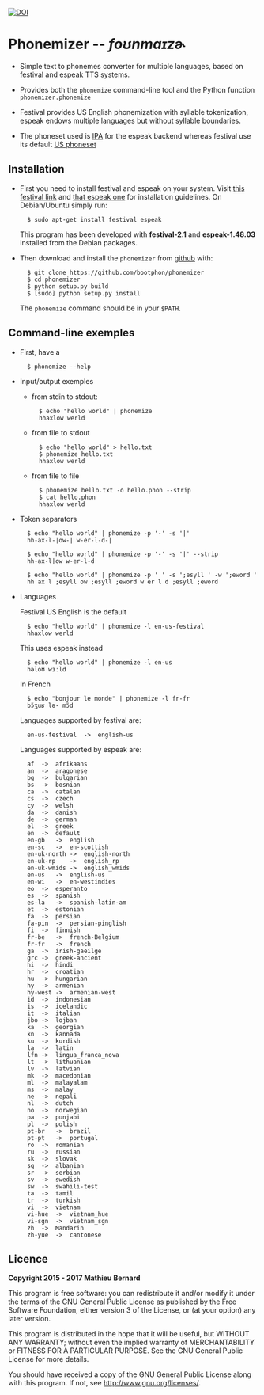[![DOI](https://zenodo.org/badge/56728069.svg)](https://zenodo.org/badge/latestdoi/56728069)

# Phonemizer -- *foʊnmaɪzɚ*

* Simple text to phonemes converter for multiple languages, based on
  [festival](http://www.cstr.ed.ac.uk/projects/festival) and
  [espeak](http://espeak.sourceforge.net/) TTS systems.

* Provides both the `phonemize` command-line tool and the Python function
  `phonemizer.phonemize`

* Festival provides US English phonemization with syllable
  tokenization, espeak endows multiple languages but without syllable
  boundaries.

* The phoneset used is
  [IPA](https://en.wikipedia.org/wiki/International_Phonetic_Alphabet)
  for the espeak backend whereas festival use its default
  [US phoneset](http://www.festvox.org/bsv/c4711.html)


## Installation

* First you need to install festival and espeak on your system. Visit
  [this festival link](http://www.festvox.org/docs/manual-2.4.0/festival_6.html#Installation)
  and [that espeak one](http://espeak.sourceforge.net/download.html)
  for installation guidelines. On Debian/Ubuntu simply run:

        $ sudo apt-get install festival espeak

  This program has been developed with **festival-2.1** and
  **espeak-1.48.03** installed from the Debian packages.

* Then download and install the `phonemizer` from
[github](https://github.com/bootphon/phonemizer) with:

        $ git clone https://github.com/bootphon/phonemizer 
        $ cd phonemizer
        $ python setup.py build
        $ [sudo] python setup.py install

  The `phonemize` command should be in your `$PATH`.

## Command-line exemples

* First, have a

        $ phonemize --help

* Input/output exemples

    * from stdin to stdout:

            $ echo "hello world" | phonemize
            hhaxlow werld

    * from file to stdout

            $ echo "hello world" > hello.txt
            $ phonemize hello.txt
            hhaxlow werld

    * from file to file

            $ phonemize hello.txt -o hello.phon --strip
            $ cat hello.phon
            hhaxlow werld

* Token separators

        $ echo "hello world" | phonemize -p '-' -s '|'
        hh-ax-l-|ow-| w-er-l-d-|

        $ echo "hello world" | phonemize -p '-' -s '|' --strip
        hh-ax-l|ow w-er-l-d

        $ echo "hello world" | phonemize -p ' ' -s ';esyll ' -w ';eword '
        hh ax l ;esyll ow ;esyll ;eword w er l d ;esyll ;eword

* Languages

    Festival US English is the default

        $ echo "hello world" | phonemize -l en-us-festival
        hhaxlow werld

    This uses espeak instead

        $ echo "hello world" | phonemize -l en-us
        həloʊ wɜːld

    In French

        $ echo "bonjour le monde" | phonemize -l fr-fr
        bɔ̃ʒuʁ lə- mɔ̃d

    Languages supported by festival are:

        en-us-festival	->	english-us

    Languages supported by espeak are:

        af	->	afrikaans
	    an	->	aragonese
	    bg	->	bulgarian
	    bs	->	bosnian
	    ca	->	catalan
	    cs	->	czech
	    cy	->	welsh
	    da	->	danish
	    de	->	german
	    el	->	greek
	    en	->	default
	    en-gb	->	english
	    en-sc	->	en-scottish
	    en-uk-north	->	english-north
	    en-uk-rp	->	english_rp
	    en-uk-wmids	->	english_wmids
	    en-us	->	english-us
	    en-wi	->	en-westindies
	    eo	->	esperanto
	    es	->	spanish
	    es-la	->	spanish-latin-am
	    et	->	estonian
	    fa	->	persian
	    fa-pin	->	persian-pinglish
	    fi	->	finnish
	    fr-be	->	french-Belgium
	    fr-fr	->	french
	    ga	->	irish-gaeilge
	    grc	->	greek-ancient
	    hi	->	hindi
	    hr	->	croatian
	    hu	->	hungarian
	    hy	->	armenian
	    hy-west	->	armenian-west
	    id	->	indonesian
	    is	->	icelandic
	    it	->	italian
	    jbo	->	lojban
	    ka	->	georgian
	    kn	->	kannada
	    ku	->	kurdish
	    la	->	latin
	    lfn	->	lingua_franca_nova
	    lt	->	lithuanian
	    lv	->	latvian
	    mk	->	macedonian
	    ml	->	malayalam
	    ms	->	malay
	    ne	->	nepali
	    nl	->	dutch
	    no	->	norwegian
	    pa	->	punjabi
	    pl	->	polish
	    pt-br	->	brazil
	    pt-pt	->	portugal
	    ro	->	romanian
	    ru	->	russian
	    sk	->	slovak
	    sq	->	albanian
	    sr	->	serbian
	    sv	->	swedish
	    sw	->	swahili-test
	    ta	->	tamil
	    tr	->	turkish
	    vi	->	vietnam
	    vi-hue	->	vietnam_hue
	    vi-sgn	->	vietnam_sgn
	    zh	->	Mandarin
	    zh-yue	->	cantonese


## Licence

**Copyright 2015 - 2017 Mathieu Bernard**

This program is free software: you can redistribute it and/or modify
it under the terms of the GNU General Public License as published by
the Free Software Foundation, either version 3 of the License, or
(at your option) any later version.

This program is distributed in the hope that it will be useful,
but WITHOUT ANY WARRANTY; without even the implied warranty of
MERCHANTABILITY or FITNESS FOR A PARTICULAR PURPOSE.  See the
GNU General Public License for more details.

You should have received a copy of the GNU General Public License
along with this program. If not, see <http://www.gnu.org/licenses/>.
